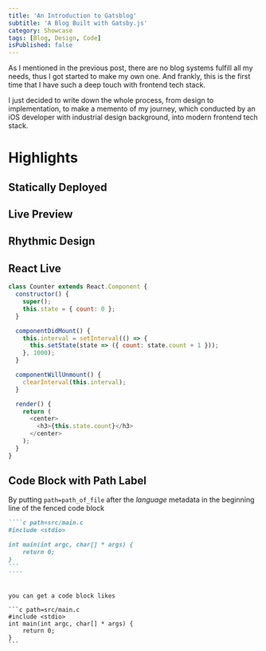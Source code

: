 ```yaml
---
title: 'An Introduction to Gatsblog'
subtitle: 'A Blog Built with Gatsby.js'
category: Showcase
tags: [Blog, Design, Code]
isPublished: false
---
```


As I mentioned in the previous post, there are no blog systems fulfill all my
needs, thus I got started to make my own one. And frankly, this is the first
time that I have such a deep touch with frontend tech stack.

I just decided to write down the whole process, from design to implementation,
to make a memento of my journey, which conducted by an iOS developer with
industrial design background, into modern frontend tech stack.

# Highlights

## Statically Deployed

## Live Preview

## Rhythmic Design

## React Live

```javascript react-live
class Counter extends React.Component {
  constructor() {
    super();
    this.state = { count: 0 };
  }

  componentDidMount() {
    this.interval = setInterval(() => {
      this.setState(state => ({ count: state.count + 1 }));
    }, 1000);
  }

  componentWillUnmount() {
    clearInterval(this.interval);
  }

  render() {
    return (
      <center>
        <h3>{this.state.count}</h3>
      </center>
    );
  }
}
```

## Code Block with Path Label

By putting `path=path_of_file` after the _language_ metadata in the beginning
line of the fenced code block

`````markdown
````c path=src/main.c
#include <stdio>

int main(int argc, char[] * args) {
    return 0;
}
​```
````
`````

````

you can get a code block likes

```c path=src/main.c
#include <stdio>
int main(int argc, char[] * args) {
    return 0;
}
```
````
